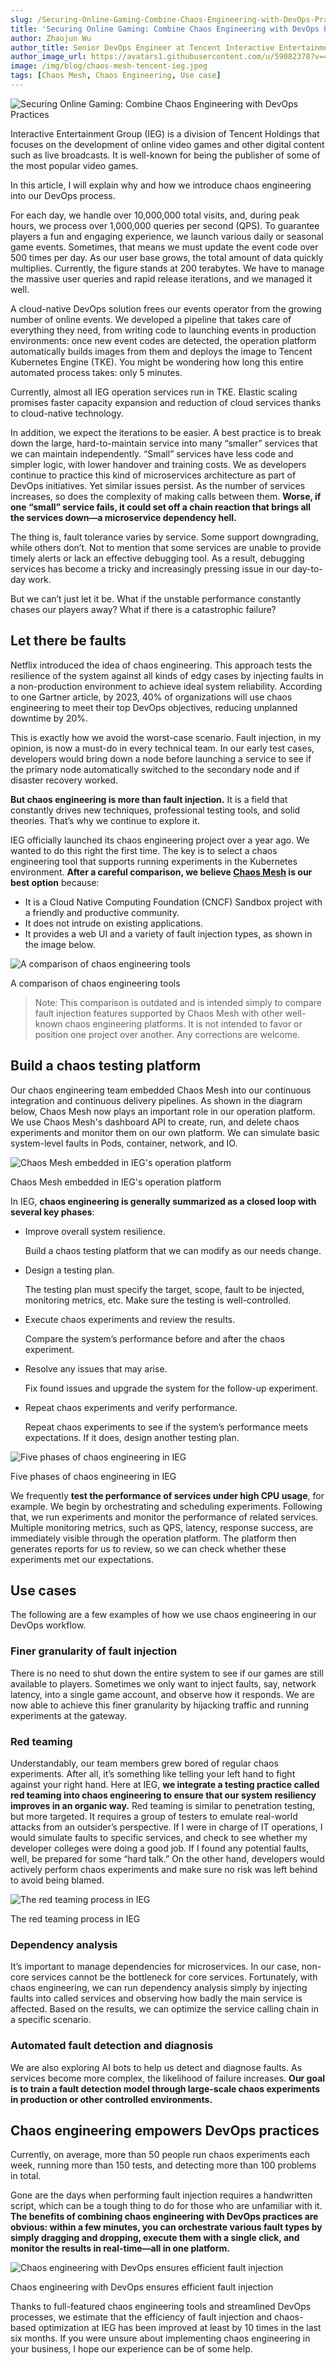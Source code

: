 ```yaml
---
slug: /Securing-Online-Gaming-Combine-Chaos-Engineering-with-DevOps-Practices
title: 'Securing Online Gaming: Combine Chaos Engineering with DevOps Practices'
author: Zhaojun Wu
author_title: Senior DevOps Engineer at Tencent Interactive Entertainment Group
author_image_url: https://avatars1.githubusercontent.com/u/59082378?v=4
image: /img/blog/chaos-mesh-tencent-ieg.jpeg
tags: [Chaos Mesh, Chaos Engineering, Use case]
---
```


![Securing Online Gaming: Combine Chaos Engineering with DevOps Practices](/img/blog/chaos-mesh-tencent-ieg.jpeg)

Interactive Entertainment Group (IEG) is a division of Tencent Holdings that focuses on the development of online video games and other digital content such as live broadcasts. It is well-known for being the publisher of some of the most popular video games.

<!--truncate-->

In this article, I will explain why and how we introduce chaos engineering into our DevOps process.

For each day, we handle over 10,000,000 total visits, and, during peak hours, we process over 1,000,000 queries per second (QPS). To guarantee players a fun and engaging experience, we launch various daily or seasonal game events. Sometimes, that means we must update the event code over 500 times per day. As our user base grows, the total amount of data quickly multiplies. Currently, the figure stands at 200 terabytes. We have to manage the massive user queries and rapid release iterations, and we managed it well.

A cloud-native DevOps solution frees our events operator from the growing number of online events. We developed a pipeline that takes care of everything they need, from writing code to launching events in production environments: once new event codes are detected, the operation platform automatically builds images from them and deploys the image to Tencent Kubernetes Engine (TKE). You might be wondering how long this entire automated process takes: only 5 minutes.

Currently, almost all IEG operation services run in TKE. Elastic scaling promises faster capacity expansion and reduction of cloud services thanks to cloud-native technology.

In addition, we expect the iterations to be easier. A best practice is to break down the large, hard-to-maintain service into many “smaller” services that we can maintain independently. “Small” services have less code and simpler logic, with lower handover and training costs. We as developers continue to practice this kind of microservices architecture as part of DevOps initiatives. Yet similar issues persist. As the number of services increases, so does the complexity of making calls between them. **Worse, if one “small” service fails, it could set off a chain reaction that brings all the services down—a microservice dependency hell.**

The thing is, fault tolerance varies by service. Some support downgrading, while others don’t. Not to mention that some services are unable to provide timely alerts or lack an effective debugging tool. As a result, debugging services has become a tricky and increasingly pressing issue in our day-to-day work.

But we can’t just let it be. What if the unstable performance constantly chases our players away? What if there is a catastrophic failure?

## Let there be faults

Netflix introduced the idea of chaos engineering. This approach tests the resilience of the system against all kinds of edgy cases by injecting faults in a non-production environment to achieve ideal system reliability. According to one Gartner article, by 2023, 40% of organizations will use chaos engineering to meet their top DevOps objectives, reducing unplanned downtime by 20%.

This is exactly how we avoid the worst-case scenario. Fault injection, in my opinion, is now a must-do in every technical team. In our early test cases, developers would bring down a node before launching a service to see if the primary node automatically switched to the secondary node and if disaster recovery worked.

**But chaos engineering is more than fault injection.** It is a field that constantly drives new techniques, professional testing tools, and solid theories. That’s why we continue to explore it.

IEG officially launched its chaos engineering project over a year ago. We wanted to do this right the first time. The key is to select a chaos engineering tool that supports running experiments in the Kubernetes environment. **After a careful comparison, we believe [Chaos Mesh](https://github.com/chaos-mesh/chaos-mesh) is our best option** because:

- It is a Cloud Native Computing Foundation (CNCF) Sandbox project with a friendly and productive community.
- It does not intrude on existing applications.
- It provides a web UI and a variety of fault injection types, as shown in the image below.

![A comparison of chaos engineering tools](/img/blog/comparison-of-chaos-engineering-tools.png)

<p className="caption"> A comparison of chaos engineering tools </p>

> Note: This comparison is outdated and is intended simply to compare fault injection features supported by Chaos Mesh with other well-known chaos engineering platforms. It is not intended to favor or position one project over another. Any corrections are welcome.

## Build a chaos testing platform

Our chaos engineering team embedded Chaos Mesh into our continuous integration and continuous delivery pipelines. As shown in the diagram below, Chaos Mesh now plays an important role in our operation platform. We use Chaos Mesh's dashboard API to create, run, and delete chaos experiments and monitor them on our own platform. We can simulate basic system-level faults in Pods, container, network, and IO.

![Chaos Mesh embedded in IEG's operation platform](/img/blog/chaos-mesh-embedded-in-IEG's-operation-platform.png)

<p className="caption">Chaos Mesh embedded in IEG's operation platform</p>

In IEG, **chaos engineering is generally summarized as a closed loop with several key phases**:

- Improve overall system resilience.

  Build a chaos testing platform that we can modify as our needs change.

- Design a testing plan.

  The testing plan must specify the target, scope, fault to be injected, monitoring metrics, etc. Make sure the testing is well-controlled.

- Execute chaos experiments and review the results.

  Compare the system’s performance before and after the chaos experiment.

- Resolve any issues that may arise.

  Fix found issues and upgrade the system for the follow-up experiment.

- Repeat chaos experiments and verify performance.

  Repeat chaos experiments to see if the system’s performance meets expectations. If it does, design another testing plan.

![Five phases of chaos engineering in IEG](/img/blog/five-phases-of-chaos-engineering-in-IEG.png)

<p className="caption">Five phases of chaos engineering in IEG</p>

We frequently **test the performance of services under high CPU usage**, for example. We begin by orchestrating and scheduling experiments. Following that, we run experiments and monitor the performance of related services. Multiple monitoring metrics, such as QPS, latency, response success, are immediately visible through the operation platform. The platform then generates reports for us to review, so we can check whether these experiments met our expectations.

## Use cases

The following are a few examples of how we use chaos engineering in our DevOps workflow.

### Finer granularity of fault injection

There is no need to shut down the entire system to see if our games are still available to players. Sometimes we only want to inject faults, say, network latency, into a single game account, and observe how it responds. We are now able to achieve this finer granularity by hijacking traffic and running experiments at the gateway.

### Red teaming

Understandably, our team members grew bored of regular chaos experiments. After all, it’s something like telling your left hand to fight against your right hand. Here at IEG, **we integrate a testing practice called red teaming into chaos engineering to ensure that our system resiliency improves in an organic way.** Red teaming is similar to penetration testing, but more targeted. It requires a group of testers to emulate real-world attacks from an outsider’s perspective. If I were in charge of IT operations, I would simulate faults to specific services, and check to see whether my developer colleges were doing a good job. If I found any potential faults, well, be prepared for some “hard talk.” On the other hand, developers would actively perform chaos experiments and make sure no risk was left behind to avoid being blamed.

![The red teaming process in IEG](/img/blog/red-teaming-process-in-IEG.png)

<p className="caption">The red teaming process in IEG</p>

### Dependency analysis

It’s important to manage dependencies for microservices. In our case, non-core services cannot be the bottleneck for core services. Fortunately, with chaos engineering, we can run dependency analysis simply by injecting faults into called services and observing how badly the main service is affected. Based on the results, we can optimize the service calling chain in a specific scenario.

### Automated fault detection and diagnosis

We are also exploring AI bots to help us detect and diagnose faults. As services become more complex, the likelihood of failure increases. **Our goal is to train a fault detection model through large-scale chaos experiments in production or other controlled environments.**

## Chaos engineering empowers DevOps practices

Currently, on average, more than 50 people run chaos experiments each week, running more than 150 tests, and detecting more than 100 problems in total.

Gone are the days when performing fault injection requires a handwritten script, which can be a tough thing to do for those who are unfamiliar with it. **The benefits of combining chaos engineering with DevOps practices are obvious: within a few minutes, you can orchestrate various fault types by simply dragging and dropping, execute them with a single click, and monitor the results in real-time—all in one platform.**

![Chaos engineering with DevOps ensures efficient fault injection](/img/blog/chaos-engineering-with-devops.png)

<p className="caption">Chaos engineering with DevOps ensures efficient fault injection</p>

Thanks to full-featured chaos engineering tools and streamlined DevOps processes, we estimate that the efficiency of fault injection and chaos-based optimization at IEG has been improved at least by 10 times in the last six months. If you were unsure about implementing chaos engineering in your business, I hope our experience can be of some help.

